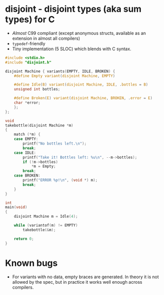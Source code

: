 # disjoint - disjoint types (aka sum types) for C

- _Almost_ C99 compliant (except anonymous structs, available as an extension
  in almost all compilers)
- `typedef`-friendly
- Tiny implementation (5 SLOC) which blends with C syntax.

```c
#include <stdio.h>
#include "disjoint.h"

disjoint Machine { variants(EMPTY, IDLE, BROKEN) {
	#define Empty variant(disjoint Machine, EMPTY)

	#define Idle(B) variant(disjoint Machine, IDLE, .bottles = B)
	unsigned int bottles;

	#define Broken(E) variant(disjoint Machine, BROKEN, .error = E)
	char *error;
	};
};

void
takebottle(disjoint Machine *m)
{
	match (*m) {
	case EMPTY:
		printf("No bottles left.\n");
		break;
	case IDLE:
		printf("Take it! Bottles left: %u\n", --m->bottles);
		if (!m->bottles)
			*m = Empty;
		break;
	case BROKEN:
		printf("ERROR %p!\n", (void *) m);
		break;
	}
}

int
main(void)
{
	disjoint Machine m = Idle(4);

	while (variantof(m) != EMPTY)
		takebottle(&m);

	return 0;
}
```

# Known bugs

- For variants with no data, empty braces are generated. In theory it is not
  allowed by the spec, but in practice it works well enough across compilers.
